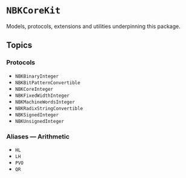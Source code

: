 # ``NBKCoreKit``

Models, protocols, extensions and utilities underpinning this package.

## Topics

### Protocols

- ``NBKBinaryInteger``
- ``NBKBitPatternConvertible``
- ``NBKCoreInteger``
- ``NBKFixedWidthInteger``
- ``NBKMachineWordsInteger``
- ``NBKRadixStringConvertible``
- ``NBKSignedInteger``
- ``NBKUnsignedInteger``

### Aliases — Arithmetic

- ``HL``
- ``LH``
- ``PVO``
- ``QR``
